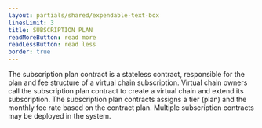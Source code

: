 ```yaml
---
layout: partials/shared/expendable-text-box
linesLimit: 3
title: SUBSCRIPTION PLAN
readMoreButton: read more
readLessButton: read less
border: true
---
```


The subscription plan contract is a stateless contract, responsible for the plan and fee structure of a virtual chain subscription. Virtual chain owners call the subscription plan contract to create a virtual chain and extend its subscription. The subscription plan contracts assigns a tier (plan) and the monthly fee rate based on the contract plan. Multiple subscription contracts may be deployed in the system.
